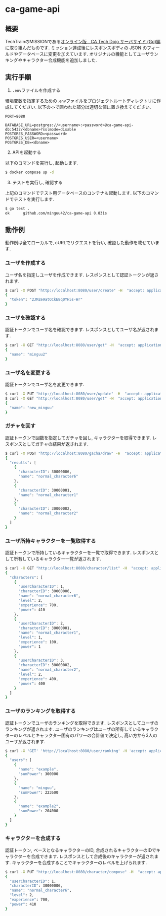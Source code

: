# ca-game-api

## 概要

TechTrainのMISSIONである[オンライン版　CA Tech Dojo サーバサイド (Go)編](https://techbowl.co.jp/techtrain/missions/12)に取り組んだものです. 
ミッション達成後にレスポンスボディの JSON のフィールドやデータベースに変更を加えています. 
オリジナルの機能としてユーザランキングやキャラクター合成機能を追加しました. 

## 実行手順

1. `.env`ファイルを作成する

環境変数を指定するための`.env`ファイルをプロジェクトルートディレクトリに作成してください.
以下の`<>`で囲われた部分は適切な値に置き換えてください.

```env
PORT=8080

DATABASE_URL=postgres://<username>:<password>@ca-game-api-db:5432/<dbname>?sslmode=disable
POSTGRES_PASSWORD=<password>
POSTGRES_USER=<username>
POSTGRES_DB=<dbname>
```

2. APIを起動する

以下のコマンドを実行し, 起動します.

```bash
$ docker compose up -d
```

3. テストを実行し, 確認する

上記のコマンドでテスト用データベースのコンテナも起動します.
以下のコマンドでテストを実行します.

```bash
$ go test .
ok      github.com/minguu42/ca-game-api 0.831s
```

## 動作例

動作例は全てローカルで, cURLでリクエストを行い, 確認した動作を載せています.

### ユーザを作成する

ユーザ名を指定しユーザを作成できます.
レスポンスとして認証トークンが返されます.

```bash
$ curl -X POST "http://localhost:8080/user/create" -H  "accept: application/json" -H  "Content-Type: application/json" -d "{  \"name\": \"minguu\"}"
{
  "token": "2JMZe9atOCkE8q0YH5s-Wr"
}
```

### ユーザを確認する

認証トークンでユーザ名を確認できます.
レスポンスとしてユーザ名が返されます.

```bash
$ curl -X GET "http://localhost:8080/user/get" -H  "accept: application/json" -H  "x-token: 2JMZe9atOCkE8q0YH5s-Wr"
{
  "name": "minguu2"
}
```

### ユーザ名を変更する

認証トークンでユーザ名を変更できます.

```bash
$ curl -X PUT "http://localhost:8080/user/update" -H  "accept: application/json" -H  "x-token: 2JMZe9atOCkE8q0YH5s-Wr" -H  "Content-Type: application/json" -d "{  \"name\": \"new_minguu\"}"
$ curl -X GET "http://localhost:8080/user/get" -H  "accept: application/json" -H  "x-token: 2JMZe9atOCkE8q0YH5s-Wr" 
{
  "name": "new_minguu"
}
```

### ガチャを回す

認証トークンで回数を指定してガチャを回し, キャラクターを取得できます.
レスポンスとしてガチャの結果が返されます.

```bash
$ curl -X POST "http://localhost:8080/gacha/draw" -H  "accept: application/json" -H  "x-token: 2JMZe9atOCkE8q0YH5s-Wr" -H  "Content-Type: application/json" -d "{  \"times\": 3}"
{
  "results": [
    {
      "characterID": 30000006,
      "name": "normal_character6"
    },
    {
      "characterID": 30000001,
      "name": "normal_character1"
    },
    {
      "characterID": 30000002,
      "name": "normal_character2"
    }
  ]
}
```

### ユーザ所持キャラクターを一覧取得する

認証トークンで所持しているキャラクターを一覧で取得できます.
レスポンスとして所有しているキャラクター一覧が返されます.

```bash
$ curl -X GET "http://localhost:8080/character/list" -H  "accept: application/json" -H  "x-token: 2JMZe9atOCkE8q0YH5s-Wr"
{
  "characters": [
    {
      "userCharacterID": 1,
      "characterID": 30000006,
      "name": "normal_character6",
      "level": 2,
      "experience": 700,
      "power": 410
    },
    {
      "userCharacterID": 2,
      "characterID": 30000001,
      "name": "normal_character1",
      "level": 1,
      "experience": 100,
      "power": 1
    },
    {
      "userCharacterID": 3,
      "characterID": 30000002,
      "name": "normal_character2",
      "level": 2,
      "experience": 400,
      "power": 400
    }
  ]
}
```

### ユーザのランキングを取得する

認証トークンでユーザのランキングを取得できます.
レスポンスとしてユーザのランキングが返されます.
ユーザのランキングはユーザの所有しているキャラクターのレベルとキャラクター固有のパワーの合計値で決定し, 高い方から3人のユーザが返されます.

```bash
$ curl -X 'GET' 'http://localhost:8080/user/ranking' -H 'accept: application/json' -H 'x-token: 2JMZe9atOCkE8q0YH5s-Wr'                         
{
  "users": [
    {
      "name": "example",
      "sumPower": 300000
    },
    {
      "name": "minguu",
      "sumPower": 223600
    },
    {
      "name": "example2",
      "sumPower": 204000
    }
  ]
}
```

### キャラクターを合成する

認証トークン, ベースとなるキャラクターのID, 合成されるキャラクターのIDでキャラクターを合成できます. 
レスポンスとして合成後のキャラクターが返されます.
キャラクターを合成することでキャラクターのレベルを上げられます.

```bash
$ curl -X PUT "http://localhost:8080/character/compose" -H  "accept: application/json" -H  "x-token: 2JMZe9atOCkE8q0YH5s-Wr" -H  "Content-Type: application/json" -d "{  \"baseUserCharacterID\": 1,  \"materialUserCharacterID\": 2}"
{
  "userCharacterID": 1,
  "characterID": 30000006,
  "name": "normal_character6",
  "level": 2,
  "experience": 700,
  "power": 410
}
```